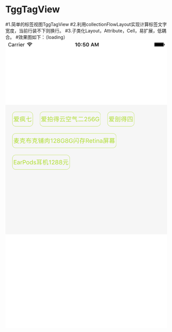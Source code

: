 # TggTagView
#1.简单的标签视图TggTagView
#2.利用collectionFlowLayout实现计算标签文字宽度，当前行装不下则换行。
#3.子类化Layout，Attribute，Cell，易扩展，低耦合。
#效果图如下：（loading）
![image](https://github.com/BigBagFind/TggTagView/raw/master/Simulator%20Screen%20Shot%202016年9月18日%20上午10.50.48.png)

